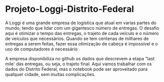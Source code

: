 # Projeto-Loggi-Distrito-Federal
A Loggi é uma grande empresa de logística que atual em varias partes do mundo, tendo que lidar com um gigantesco número de entregas. O desafio aqui é otimizar o tempo das entregas, o trajeto de cada veículo e o número de veículos que necessários. Quando se tem centenas de milhares de entregas a serem feitas, fazer essa otimização de cabeça é impossível e o uso de computadores é necessário

A empresa disponibiliza no github os dados que descrevem a etapa "last mile' das entregas, ou seja, o trajeto final. Aqui vamos trabalhar com os dados do Distrito Federal, mas o notebook pode ser aproveitado para qualquer cidade, sem muitas complicações.